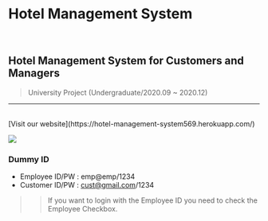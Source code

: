 # Hotel Management System
<br>

## Hotel Management System for Customers and Managers
> University Project (Undergraduate/2020.09 ~ 2020.12)
-----
<br>
[Visit our website](https://hotel-management-system569.herokuapp.com/)

[![](public/images/webpage.png)](https://hotel-management-system569.herokuapp.com/)

### Dummy ID
* Employee ID/PW : emp@emp/1234
* Customer ID/PW : cust@gmail.com/1234

>> If you want to login with the Employee ID you need to check the Employee Checkbox.



